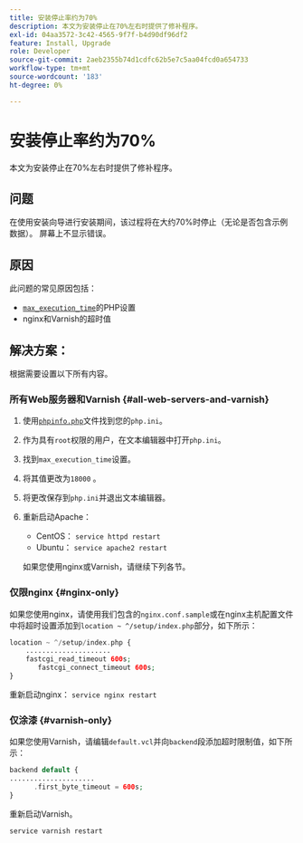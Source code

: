 ```yaml
---
title: 安装停止率约为70%
description: 本文为安装停止在70%左右时提供了修补程序。
exl-id: 04aa3572-3c42-4565-9f7f-b4d90df96df2
feature: Install, Upgrade
role: Developer
source-git-commit: 2aeb2355b74d1cdfc62b5e7c5aa04fcd0a654733
workflow-type: tm+mt
source-wordcount: '183'
ht-degree: 0%

---
```


# 安装停止率约为70%

本文为安装停止在70%左右时提供了修补程序。

## 问题

在使用安装向导进行安装期间，该过程将在大约70%时停止（无论是否包含示例数据）。 屏幕上不显示错误。

## 原因

此问题的常见原因包括：

* [`max_execution_time`](http://php.net/manual/en/info.configuration.php#ini.max-execution-time)的PHP设置
* nginx和Varnish的超时值

## 解决方案：

根据需要设置以下所有内容。

### 所有Web服务器和Varnish {#all-web-servers-and-varnish}

1. 使用[`phpinfo.php`](https://experienceleague.adobe.com/en/docs/commerce-operations/installation-guide/prerequisites/optional-software)文件找到您的`php.ini`。
1. 作为具有`root`权限的用户，在文本编辑器中打开`php.ini`。
1. 找到`max_execution_time`设置。
1. 将其值更改为`18000` 。
1. 将更改保存到`php.ini`并退出文本编辑器。
1. 重新启动Apache：

   * CentOS： `service httpd restart`
   * Ubuntu： `service apache2 restart`

   如果您使用nginx或Varnish，请继续下列各节。

### 仅限nginx {#nginx-only}

如果您使用nginx，请使用我们包含的`nginx.conf.sample`或在nginx主机配置文件中将超时设置添加到`location ~ ^/setup/index.php`部分，如下所示：

```php
location ~ ^/setup/index.php {
    .....................
    fastcgi_read_timeout 600s;
       fastcgi_connect_timeout 600s;
}
```

重新启动nginx： `service nginx restart`

### 仅涂漆 {#varnish-only}

如果您使用Varnish，请编辑`default.vcl`并向`backend`段添加超时限制值，如下所示：

```php
backend default {
.....................
      .first_byte_timeout = 600s;
}
```

重新启动Varnish。

```php
service varnish restart
```
